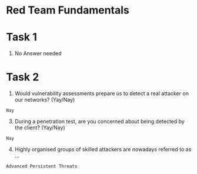 # Red Team Fundamentals

# Task 1

1. No Answer needed

# Task 2
1. Would vulnerability assessments prepare us to detect a real attacker on our networks? (Yay/Nay)

`Nay`

3. During a penetration test, are you concerned about being detected by the client? (Yay/Nay)

`Nay`

4. Highly organised groups of skilled attackers are nowadays referred to as ...

`Advanced Persistent Threats`

